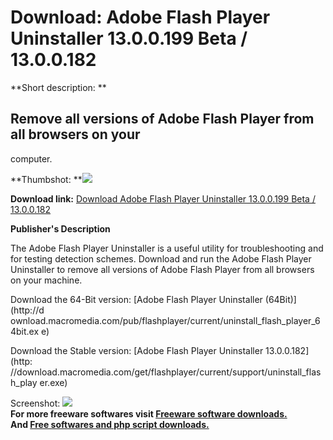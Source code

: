 # Download: Adobe Flash Player Uninstaller 13.0.0.199 Beta / 13.0.0.182

**Short description: **

## Remove all versions of Adobe Flash Player from all browsers on your
computer.

  
**Thumbshot: **![](http://www.freewarefiles.com/screenshot/adbeflshplyrunstllr_md.jpg)   
  
**Download link:** [Download Adobe Flash Player Uninstaller 13.0.0.199 Beta / 13.0.0.182](http://freesoftwares.boysofts.com/Adobe-Flash-Player-Uninstaller_program_60313.html)  
  

**Publisher's Description**  
  

The Adobe Flash Player Uninstaller is a useful utility for troubleshooting and
for testing detection schemes. Download and run the Adobe Flash Player
Uninstaller to remove all versions of Adobe Flash Player from all browsers on
your machine.

Download the 64-Bit version: [Adobe Flash Player Uninstaller (64Bit)](http://d
ownload.macromedia.com/pub/flashplayer/current/uninstall_flash_player_64bit.ex
e)

Download the Stable version: [Adobe Flash Player Uninstaller 13.0.0.182](http:
//download.macromedia.com/get/flashplayer/current/support/uninstall_flash_play
er.exe)

  
  
Screenshot:
![](http://www.freewarefiles.com/screenshot/adbeflshplyrunstllr.jpg)  
**For more freeware softwares visit [Freeware software downloads.](http://freesoftwares.boysofts.com/)**   
**And [Free softwares and php script downloads.](http://www.boysofts.com/)**

